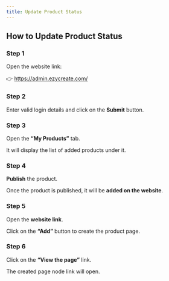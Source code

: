 ```yaml
---
title: Update Product Status
---
```




## **How to Update Product Status**

### **Step 1**

Open the website link:

👉 <https://admin.ezycreate.com/>

### **Step 2**

Enter valid login details and click on the **Submit** button.

### **Step 3**

Open the **“My Products”** tab.

It will display the list of added products under it.

### **Step 4**

**Publish** the product.

Once the product is published, it will be **added on the website**.

### **Step 5**

Open the **website link**.

Click on the **“Add”** button to create the product page.

### **Step 6**

Click on the **“View the page”** link.

The created page node link will open.
